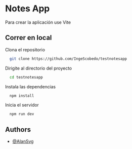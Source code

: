 
# Notes App

Para crear la aplicación use Vite





## Correr en local

Clona el repositorio

```bash
  git clone https://github.com/IngeScobedo/testnotesapp
```

Dirigite al directorio del proyecto

```bash
  cd testnotesapp
```

Instala las dependencias

```bash
  npm install
```

Inicia el servidor

```bash
  npm run dev
```


## Authors

- [@AlanSvg](https://github.com/IngeScobedo)

